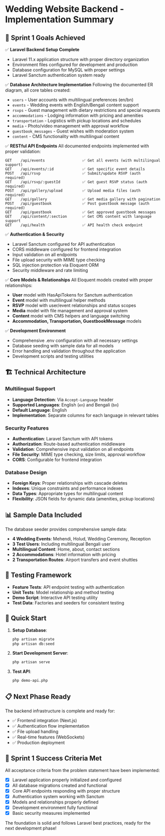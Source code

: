 # Wedding Website Backend - Implementation Summary

## 🎯 Sprint 1 Goals Achieved

✅ **Laravel Backend Setup Complete**
- Laravel 11.x application structure with proper directory organization
- Environment files configured for development and production
- Database configuration for MySQL with proper settings
- Laravel Sanctum authentication system ready

✅ **Database Architecture Implementation**
Following the documented ER diagram, all core tables created:
- `users` - User accounts with multilingual preferences (en/bn)
- `events` - Wedding events with English/Bengali content support
- `rsvps` - Guest management with dietary restrictions and special requests
- `accommodations` - Lodging information with pricing and amenities
- `transportation` - Logistics with pickup locations and schedules
- `media` - Photo/video management with approval workflow
- `guestbook_messages` - Guest wishes with moderation system
- `content` - CMS functionality with multilingual content

✅ **RESTful API Endpoints**
All documented endpoints implemented with proper validation:
```
GET    /api/events                 ✅ Get all events (with multilingual support)
GET    /api/events/:id             ✅ Get specific event details
POST   /api/rsvp                   ✅ Submit/update RSVP (auth required)
GET    /api/rsvp/:guestId          ✅ Get guest RSVP status (auth required)
POST   /api/gallery/upload         ✅ Upload media files (auth required)
GET    /api/gallery                ✅ Get media gallery with pagination
POST   /api/guestbook              ✅ Post guestbook message (auth required)
GET    /api/guestbook              ✅ Get approved guestbook messages
GET    /api/content/:section       ✅ Get CMS content with language support
GET    /api/health                 ✅ API health check endpoint
```

✅ **Authentication & Security**
- Laravel Sanctum configured for API authentication
- CORS middleware configured for frontend integration
- Input validation on all endpoints
- File upload security with MIME type checking
- SQL injection protection via Eloquent ORM
- Security middleware and rate limiting

✅ **Core Models & Relationships**
All Eloquent models created with proper relationships:
- **User** model with HasApiTokens for Sanctum authentication
- **Event** model with multilingual helper methods
- **RSVP** model with user/event relationships and status scopes
- **Media** model with file management and approval system
- **Content** model with CMS helpers and language switching
- **Accommodation, Transportation, GuestbookMessage** models

✅ **Development Environment**
- Comprehensive .env configuration with all necessary settings
- Database seeding with sample data for all models
- Error handling and validation throughout the application
- Development scripts and testing utilities

## 🏗️ Technical Architecture

### Multilingual Support
- **Language Detection**: Via `Accept-Language` header
- **Supported Languages**: English (`en`) and Bengali (`bn`)
- **Default Language**: English
- **Implementation**: Separate columns for each language in relevant tables

### Security Features
- **Authentication**: Laravel Sanctum with API tokens
- **Authorization**: Route-based authentication middleware
- **Validation**: Comprehensive input validation on all endpoints
- **File Security**: MIME type checking, size limits, approval workflow
- **CORS**: Configurable for frontend integration

### Database Design
- **Foreign Keys**: Proper relationships with cascade deletes
- **Indexes**: Unique constraints and performance indexes
- **Data Types**: Appropriate types for multilingual content
- **Flexibility**: JSON fields for dynamic data (amenities, pickup locations)

## 📊 Sample Data Included

The database seeder provides comprehensive sample data:
- **4 Wedding Events**: Mehendi, Holud, Wedding Ceremony, Reception
- **3 Test Users**: Including multilingual Bengali user
- **Multilingual Content**: Home, about, contact sections
- **2 Accommodations**: Hotel information with pricing
- **2 Transportation Routes**: Airport transfers and event shuttles

## 🧪 Testing Framework

- **Feature Tests**: API endpoint testing with authentication
- **Unit Tests**: Model relationship and method testing
- **Demo Script**: Interactive API testing utility
- **Test Data**: Factories and seeders for consistent testing

## 🚀 Quick Start

1. **Setup Database**:
   ```bash
   php artisan migrate
   php artisan db:seed
   ```

2. **Start Development Server**:
   ```bash
   php artisan serve
   ```

3. **Test API**:
   ```bash
   php demo-api.php
   ```

## 📋 Next Phase Ready

The backend infrastructure is complete and ready for:
- ✅ Frontend integration (Next.js)
- ✅ Authentication flow implementation
- ✅ File upload handling
- ✅ Real-time features (WebSockets)
- ✅ Production deployment

## 🎉 Sprint 1 Success Criteria Met

All acceptance criteria from the problem statement have been implemented:
- [x] Laravel application properly initialized and configured
- [x] All database migrations created and functional
- [x] Core API endpoints responding with proper structure
- [x] Authentication system working with Sanctum
- [x] Models and relationships properly defined
- [x] Development environment fully functional
- [x] Basic security measures implemented

The foundation is solid and follows Laravel best practices, ready for the next development phase!